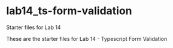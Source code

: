 # lab14_ts-form-validation
Starter files for Lab 14

These are the starter files for Lab 14 - Typescript Form Validation
